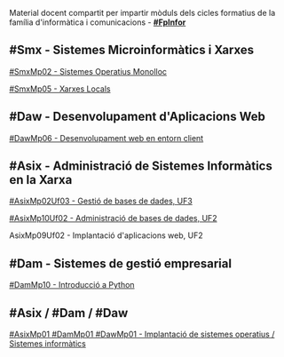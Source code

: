 Material docent compartit per impartir mòduls dels cicles formatius de la família d'informàtica i comunicacions - **[#FpInfor](https://profesinformatica.github.io/FpInfor/)**

#Smx - Sistemes Microinformàtics i Xarxes
----------------------------------
[#SmxMp02 - Sistemes Operatius Monolloc](https://jrodr236.github.io/SOM/)

[#SmxMp05 - Xarxes Locals](http://alexandria.xtec.cat/course/info.php?id=171)


#Daw - Desenvolupament d'Aplicacions Web
---------------------------------
[#DawMp06 - Desenvolupament web en entorn client](https://jrodr236.github.io/DWEC/)


#Asix - Administració de Sistemes Informàtics en la Xarxa
-------------------------------------------------
[#AsixMp02Uf03 - Gestió de bases de dades, UF3](https://jrodr236.github.io/GBD-UF3/)

[#AsixMp10Uf02 - Administració de bases de dades, UF2](https://jrodr236.github.io/ABD-UF2/)

AsixMp09Uf02 - Implantació d'aplicacions web, UF2


#Dam - Sistemes de gestió empresarial
-------------------------------------
[#DamMp10 - Introducció a Python](https://jrodr236.github.io/python/)


#Asix / #Dam / #Daw
---------------------

[#AsixMp01 #DamMp01 #DawMp01 - Implantació de sistemes operatius  / Sistemes informàtics](https://drive.google.com/drive/folders/1wrZNm7XTrdL9qvDuDebyAVczY2M1XvIH?usp=sharing)


